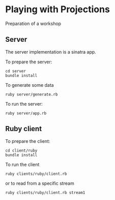 # Playing with Projections
Preparation of a workshop

## Server
The server implementation is a sinatra app.

To prepare the server:
```
cd server
bundle install
```

To generate some data
```
ruby server/generate.rb
```


To run the server:
```
ruby server/app.rb
```

## Ruby client
To prepare the client:
```
cd client/ruby
bundle install
```

To run the client
```
ruby clients/ruby/client.rb
```
or to read from a specific stream
```
ruby clients/ruby/client.rb stream1
```
